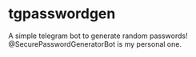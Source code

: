 # tgpasswordgen
A simple telegram bot to generate random passwords! @SecurePasswordGeneratorBot is my personal one.
